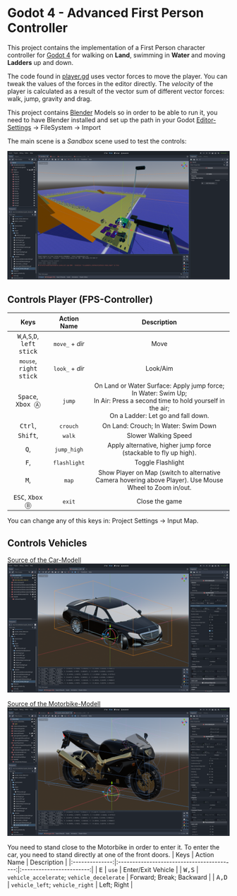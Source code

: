 # Godot 4 - Advanced First Person Controller
This project contains the implementation of a First Person character controller for [Godot 4](https://godotengine.org/) for walking on <b>Land</b>, swimming in <b>Water</b> and moving <b>Ladders</b> up and down.

The code found in [player.gd](Player/player.gd) uses vector forces to move the player. You can tweak the values of the forces in the editor directly. The _velocity_ of the player is calculated as a result of the vector sum of different vector forces: walk, jump, gravity and drag.

This project contains [Blender](https://www.blender.org/) Models so in order to be able to run it, you need to have Blender installed and set up the path in your Godot [Editor-Settings](https://www.reddit.com/r/godot/comments/11iry2w/i_dont_see_many_or_any_people_talking_about_this/) -> FileSystem -> Import

The main scene is a _Sandbox_ scene used to test the controls:

![EditorView](Assets/screen_sandbox.png)

## Controls Player (FPS-Controller)
| Keys | Action Name | Description |
|:------:|:-------------:|:-------------:|
| <kbd>W</kbd>,<kbd>A</kbd>,<kbd>S</kbd>,<kbd>D</kbd>, <kbd>left stick</kbd> | `move_` + _dir_ | Move |
| `mouse`, <kbd>right stick</kbd> | `look_` + _dir_ | Look/Aim |
| <kbd>Space</kbd>, <kbd>Xbox Ⓐ</kbd> | `jump` | On Land or Water Surface: Apply jump force;<br> In Water: Swim Up;<br> In Air: Press a second time to hold yourself in the air;<br> On a Ladder: Let go and fall down.|
| <kbd>Ctrl</kbd>, <kbd></kbd> | `crouch` | On Land: Crouch; In Water: Swim Down |
| <kbd>Shift</kbd>, <kbd></kbd> | `walk` | Slower Walking Speed |
| <kbd>Q</kbd>, <kbd></kbd> | `jump_high` | Apply alternative, higher jump force (stackable to fly up high). |
| <kbd>F</kbd>, <kbd></kbd> | `flashlight` | Toggle Flashlight |
| <kbd>M</kbd>, <kbd></kbd> | `map` | Show Player on Map (switch to alternative Camera hovering above Player). Use Mouse Wheel to Zoom in/out. |
| <kbd>ESC</kbd>, <kbd>Xbox Ⓑ</kbd> | `exit` | Close the game |

You can change any of this keys in: Project Settings → Input Map.

## Controls Vehicles
[Source of the Car-Modell](https://www.b3dassets.com/2021/05/29/cars-3d-model-library/)
![EditorView](Assets/screen_mercedes_s500.png)

[Source of the Motorbike-Modell](https://www.b3dassets.com/2022/09/03/blender-motorcycle-3d-model-library/)
![EditorView](Assets/screen_suzuki_streetbike.png)

You need to stand close to the Motorbike in order to enter it. To enter the car, you need to stand directly at one of the front doors.
| Keys           | Action Name                                | Description              |
|:--------------:|:------------------------------------------:|:------------------------:|
| <kbd>E</kbd>   | `use`                                      | Enter/Exit Vehicle       |
| <kbd>W,S</kbd> | `vehicle_accelerate`; `vehicle_decelerate` | Forward; Break; Backward |
| <kbd>A,D</kbd> | `vehicle_left`; `vehicle_right`            | Left; Right              |

